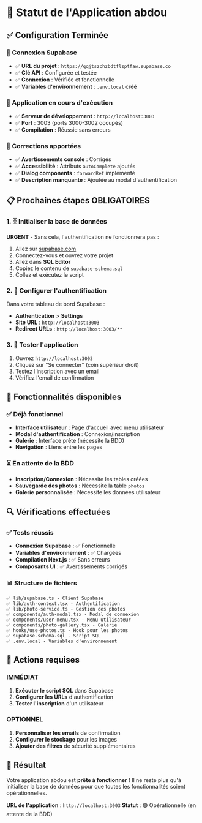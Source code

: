 # 🎉 Statut de l'Application abdou

## ✅ Configuration Terminée

### 🔗 Connexion Supabase
- ✅ **URL du projet** : `https://qqjtszchzbdtflzptfaw.supabase.co`
- ✅ **Clé API** : Configurée et testée
- ✅ **Connexion** : Vérifiée et fonctionnelle
- ✅ **Variables d'environnement** : `.env.local` créé

### 🚀 Application en cours d'exécution
- ✅ **Serveur de développement** : `http://localhost:3003`
- ✅ **Port** : 3003 (ports 3000-3002 occupés)
- ✅ **Compilation** : Réussie sans erreurs

### 🔧 Corrections apportées
- ✅ **Avertissements console** : Corrigés
- ✅ **Accessibilité** : Attributs `autoComplete` ajoutés
- ✅ **Dialog components** : `forwardRef` implémenté
- ✅ **Description manquante** : Ajoutée au modal d'authentification

## 📋 Prochaines étapes OBLIGATOIRES

### 1. 🗄️ Initialiser la base de données
**URGENT** - Sans cela, l'authentification ne fonctionnera pas :

1. Allez sur [supabase.com](https://supabase.com)
2. Connectez-vous et ouvrez votre projet
3. Allez dans **SQL Editor**
4. Copiez le contenu de `supabase-schema.sql`
5. Collez et exécutez le script

### 2. 🔐 Configurer l'authentification
Dans votre tableau de bord Supabase :
- **Authentication** > **Settings**
- **Site URL** : `http://localhost:3003`
- **Redirect URLs** : `http://localhost:3003/**`

### 3. 🧪 Tester l'application
1. Ouvrez `http://localhost:3003`
2. Cliquez sur "Se connecter" (coin supérieur droit)
3. Testez l'inscription avec un email
4. Vérifiez l'email de confirmation

## 🎯 Fonctionnalités disponibles

### ✅ Déjà fonctionnel
- **Interface utilisateur** : Page d'accueil avec menu utilisateur
- **Modal d'authentification** : Connexion/inscription
- **Galerie** : Interface prête (nécessite la BDD)
- **Navigation** : Liens entre les pages

### ⏳ En attente de la BDD
- **Inscription/Connexion** : Nécessite les tables créées
- **Sauvegarde des photos** : Nécessite la table `photos`
- **Galerie personnalisée** : Nécessite les données utilisateur

## 🔍 Vérifications effectuées

### ✅ Tests réussis
- **Connexion Supabase** : ✅ Fonctionnelle
- **Variables d'environnement** : ✅ Chargées
- **Compilation Next.js** : ✅ Sans erreurs
- **Composants UI** : ✅ Avertissements corrigés

### 📊 Structure de fichiers
```
✅ lib/supabase.ts - Client Supabase
✅ lib/auth-context.tsx - Authentification
✅ lib/photo-service.ts - Gestion des photos
✅ components/auth-modal.tsx - Modal de connexion
✅ components/user-menu.tsx - Menu utilisateur
✅ components/photo-gallery.tsx - Galerie
✅ hooks/use-photos.ts - Hook pour les photos
✅ supabase-schema.sql - Script SQL
✅ .env.local - Variables d'environnement
```

## 🚨 Actions requises

### IMMÉDIAT
1. **Exécuter le script SQL** dans Supabase
2. **Configurer les URLs** d'authentification
3. **Tester l'inscription** d'un utilisateur

### OPTIONNEL
1. **Personnaliser les emails** de confirmation
2. **Configurer le stockage** pour les images
3. **Ajouter des filtres** de sécurité supplémentaires

## 🎉 Résultat

Votre application abdou est **prête à fonctionner** ! Il ne reste plus qu'à initialiser la base de données pour que toutes les fonctionnalités soient opérationnelles.

**URL de l'application** : `http://localhost:3003`
**Statut** : 🟢 Opérationnelle (en attente de la BDD)
